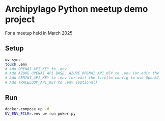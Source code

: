# Archipylago Python meetup demo project

For a meetup held in March 2025

## Setup

```bash
uv sync
touch .env
# Add OPENAI_API_KEY to .env
# Add AZURE_OPENAI_API_BASE, AZURE_OPENAI_API_KEY to .env (or edit the litellm-config to drop them)
# Add GEMINI_API_KEY to .env (or edit the litellm-config to use OpenAI)
# Add TRACELOOP_API_KEY to .env (optional)
```

## Run

```bash
docker-compose up -d
UV_ENV_FILE=.env uv run poker.py
```

